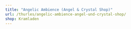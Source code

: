 ```yaml
---
title: "Angelic Ambience (Angel & Crystal Shop)"
url: /thurles/angelic-ambience-angel-und-crystal-shop/
shop: Kramladen
---
```

